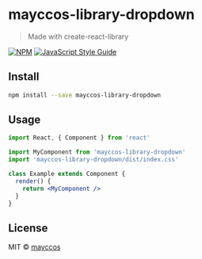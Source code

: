 # mayccos-library-dropdown

> Made with create-react-library

[![NPM](https://img.shields.io/npm/v/mayccos-library-dropdown.svg)](https://www.npmjs.com/package/mayccos-library-dropdown) [![JavaScript Style Guide](https://img.shields.io/badge/code_style-standard-brightgreen.svg)](https://standardjs.com)

## Install

```bash
npm install --save mayccos-library-dropdown
```

## Usage

```jsx
import React, { Component } from 'react'

import MyComponent from 'mayccos-library-dropdown'
import 'mayccos-library-dropdown/dist/index.css'

class Example extends Component {
  render() {
    return <MyComponent />
  }
}
```

## License

MIT © [mayccos](https://github.com/mayccos)

